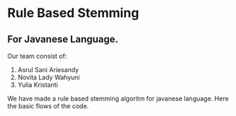 # Rule Based Stemming   
For Javanese Language.  
---  
Our team consist of:  
1. Asrul Sani Ariesandy  
2. Novita Lady Wahyuni  
3. Yulia Kristanti  

We have made a rule based stemming algoritm for javanese language. Here the basic flows of the code.  
